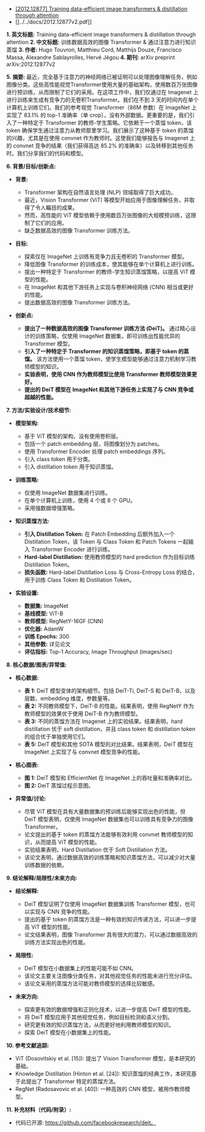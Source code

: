 - [[2012.12877] Training data-efficient image transformers & distillation through attention](https://arxiv.org/abs/2012.12877)
- [[../../docs/2012.12877v2.pdf]]


**1. 英文标题:** Training data-efficient image transformers & distillation through attention
**2. 中文标题:** 训练数据高效的图像 Transformer & 通过注意力进行知识蒸馏
**3. 作者:** Hugo Touvron, Matthieu Cord, Matthijs Douze, Francisco Massa, Alexandre Sablayrolles, Hervé Jégou
**4. 期刊:** arXiv preprint arXiv:2012.12877v2

**5. 摘要:**
最近，完全基于注意力的神经网络已被证明可以处理图像理解任务，例如图像分类。这些高性能视觉Transformer使用大量的基础架构，使用数百万张图像进行预训练，从而限制了它们的采用。在这项工作中，我们仅通过在 Imagenet 上进行训练来生成有竞争力的无卷积Transformer。我们在不到 3 天的时间内在单个计算机上训练它们。我们的参考视觉 Transformer（86M 参数）在 ImageNet 上实现了 83.1% 的 top-1 准确率（单 crop），没有外部数据。更重要的是，我们引入了一种特定于 Transformer 的教师-学生策略。它依赖于一个蒸馏 token，该 token 确保学生通过注意力从教师那里学习。我们展示了这种基于 token 的蒸馏的兴趣，尤其是在使用 convnet 作为教师时。这使我们能够报告与 Imagenet 上的 convnet 竞争的结果（我们获得高达 85.2% 的准确率）以及转移到其他任务时。我们分享我们的代码和模型。

**6. 背景/目标/创新点:**
* **背景:**
    * Transformer 架构在自然语言处理 (NLP) 领域取得了巨大成功。
    * 最近，Vision Transformer (ViT) 等模型开始应用于图像理解任务，并取得了令人瞩目的成果。
    * 然而，高性能的 ViT 模型依赖于使用数百万张图像的大规模预训练，这限制了它们的应用。
    * 缺乏数据高效的图像 Transformer 训练方法。

* **目标:**
    * 探索仅在 ImageNet 上训练有竞争力且无卷积的 Transformer 模型。
    * 降低图像 Transformer 的训练成本，使其能够在单个计算机上进行训练。
    * 提出一种特定于 Transformer 的教师-学生知识蒸馏策略，以提高 ViT 模型的性能。
    * 在 ImageNet 和其他下游任务上实现与卷积神经网络 (CNN) 相当或更好的性能。
    * 提出数据高效的图像 Transformer 训练方法。

* **创新点:**
    * **提出了一种数据高效的图像 Transformer 训练方法 (DeiT)。** 通过精心设计的训练策略，仅使用 ImageNet 数据集，即可训练出性能优异的 Transformer 模型。
    * **引入了一种特定于 Transformer 的知识蒸馏策略，即基于 token 的蒸馏。** 该方法使用一个蒸馏 token，使学生模型能够通过注意力机制学习教师模型的知识。
    * **实验表明，使用 CNN 作为教师模型比使用 Transformer 教师模型效果更好。**
    * **提出的 DeiT 模型在 ImageNet 和其他下游任务上实现了与 CNN 竞争或超越的性能。**

**7. 方法/实验设计/技术细节:**
* **模型架构:**
    * 基于 ViT 模型的架构，没有使用卷积层。
    * 包括一个 patch embedding 层，将图像划分为 patches。
    * 使用 Transformer Encoder 处理 patch embeddings 序列。
    * 引入 class token 用于分类。
    * 引入 distillation token 用于知识蒸馏。

* **训练策略:**
    * 仅使用 ImageNet 数据集进行训练。
    * 在单个计算机上训练，使用 4 个或 8 个 GPU。
    * 采用强数据增强策略。

* **知识蒸馏方法:**
    * **引入 Distillation Token:** 在 Patch Embedding 后额外加入一个 Distillation Token，该 Token 与 Class Token 和 Patch Tokens 一起输入 Transformer Encoder 进行训练。
    * **Hard-label Distillation:** 使用教师模型的 hard prediction 作为目标训练 Distillation Token。
    * **损失函数:** Hard-label Distillation Loss 与 Cross-Entropy Loss 的结合，用于训练 Class Token 和 Distillation Token。

* **实验设置:**
    * **数据集:** ImageNet
    * **基线模型:** ViT-B
    * **教师模型:** RegNetY-16GF (CNN)
    * **优化器:** AdamW
    * **训练 Epochs:** 300
    * **其他参数:** 详见论文
    * **评估指标:** Top-1 Accuracy, Image Throughput (images/sec)

**8. 核心数据/图表/异常值:**
* **核心数据:**
    * **表 1:** DeiT 模型变体的架构细节。包括 DeiT-Ti, DeiT-S 和 DeiT-B，以及层数、embedding 维度，参数量等。
    * **表 2:** 不同教师模型下，DeiT-B 的性能。结果表明，使用 RegNetY 作为教师模型的效果优于使用 DeiT-B 作为教师模型。
    * **表 3:** 不同的蒸馏方法在 Imagenet 上的实验结果。结果表明，hard distillation 优于 soft distillation，并且 class token 和 distillation token 的组合优于单独使用它们。
    * **表 5:** DeiT 模型和其他 SOTA 模型的对比结果。结果表明，DeiT 模型在 ImageNet 上实现了与 convnet 模型竞争的性能。

* **核心图表:**
    * **图 1:** DeiT 模型和 EfficientNet 在 ImageNet 上的吞吐量和准确率对比。
    * **图 2:** DeiT 蒸馏过程示意图。

* **异常值/讨论:**
    * 尽管 ViT 模型在具有大量数据集的预训练后能够实现出色的性能，但 DeiT 模型表明，仅使用 ImageNet 数据集也可以训练具有竞争力的图像 Transformer。
    * 论文提出的基于 token 的蒸馏方法能够有效利用 convnet 教师模型的知识，从而提高 ViT 模型的性能。
    * 实验结果表明，Hard Distillation 优于 Soft Distillation 方法。
    * 该论文表明，通过数据高效的训练策略和知识蒸馏方法，可以减少对大量训练数据的依赖。

**9. 结论解释/局限性/未来方向:**
* **结论解释:**
    * DeiT 模型证明了仅使用 ImageNet 数据集训练 Transformer 模型，也可以实现与 CNN 竞争的性能。
    * 提出的基于 token 的蒸馏方法是一种有效的知识传递方法，可以进一步提高 ViT 模型的性能。
    * 论文结果表明，图像 Transformer 具有很大的潜力，可以通过数据高效的训练方法实现出色的性能。

* **局限性:**
    * DeiT 模型在小数据集上的性能可能不如 CNN。
    * 该论文主要关注图像分类任务，对其他视觉任务的性能未进行充分评估。
    * 该论文采用的蒸馏方法可能对教师模型的选择比较敏感。

* **未来方向:**
    * 探索更有效的数据增强和正则化技术，以进一步提高 DeiT 模型的性能。
    * 将 DeiT 模型应用于其他视觉任务，例如目标检测和语义分割。
    * 研究更有效的知识蒸馏方法，从而更好地利用教师模型的知识。
    * 探索 DeiT 模型在小数据集上的性能。

**10. 参考文献追踪:**
* ViT (Dosovitskiy et al. [15]): 提出了 Vision Transformer 模型，是本研究的基础。
* Knowledge Distillation (Hinton et al. [24]): 知识蒸馏的经典工作，本研究基于此提出了 Transformer 特定的蒸馏方法。
* RegNet (Radosavovic et al. [40]): 一种高效的 CNN 模型，被用作教师模型。

**11. 补充材料（代码/附录）:**
* 代码已开源: https://github.com/facebookresearch/deit。

